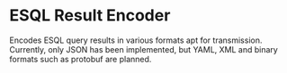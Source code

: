 # ESQL Result Encoder

Encodes ESQL query results in various formats apt for transmission. Currently, 
only JSON has been implemented, but YAML, XML and binary formats such as protobuf 
are planned.